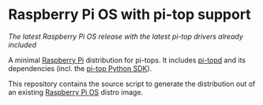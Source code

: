# Raspberry Pi OS with pi-top support

*The latest Raspberry Pi OS release with the latest pi-top drivers already included*

A minimal [Raspberry Pi](http://www.raspberrypi.org/) distribution for pi-tops. It includes [pi-topd](https://github.com/pi-top/pi-topd) and its dependencies (incl. the [pi-top Python SDK](https://github.com/pi-top/pi-top-Python-SDK)).

This repository contains the source script to generate the distribution out of an existing [Raspberry Pi OS](https://www.raspberrypi.com/software/operating-systems/) distro image.
